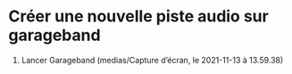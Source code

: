 # Créer une nouvelle piste audio sur garageband
1. Lancer Garageband
(medias/Capture d’écran, le 2021-11-13 à 13.59.38)
